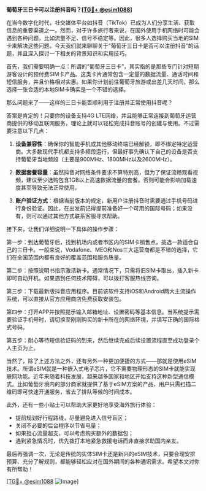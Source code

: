 **葡萄牙三日卡可以注册抖音吗？[[TG💪+ @esim1088](https://t.me/s/esim1088)]**

在当今数字化时代，社交媒体平台如抖音（TikTok）已成为人们分享生活、获取信息的重要渠道之一。然而，对于许多旅行者来说，在国外使用手机网络时可能会遇到各种问题，比如流量不足、信号不稳定等。因此，很多人选择购买当地的SIM卡来解决这些问题。今天我们就来聊聊关于“葡萄牙三日卡是否可以注册抖音”的话题，并且深入探讨一下相关的背景知识和实用技巧。

首先，我们需要明确一点：所谓的“葡萄牙三日卡”，其实指的是那些专门针对短期游客设计的预付费SIM卡产品。这类卡片通常包含一定量的数据流量、通话时间和短信服务，并且价格相对实惠。如果你计划前往葡萄牙旅游或出差几天时间，那么选择一张合适的本地SIM卡确实是一个不错的选择。

那么问题来了——这样的三日卡能否顺利用于注册并正常使用抖音呢？

答案是肯定的！只要你的设备支持4G LTE网络，并且能够正常连接到葡萄牙运营商提供的移动互联网服务，理论上就可以轻松完成抖音账号的创建与使用。不过需要注意以下几点：

1. **设备兼容性**：确保你的智能手机或其他移动终端已经解锁，即不绑定特定运营商。大多数现代手机都支持多频段运行，但最好事先确认下自己的设备是否支持葡萄牙当地频段（主要是900MHz、1800MHz以及2600MHz）。
   
2. **数据套餐容量**：虽然抖音对网络条件要求不算特别高，但为了保证流畅观看视频，建议至少选购包含1GB以上高速数据流量的套餐。否则可能会影响加载速度甚至导致无法正常使用。
   
3. **账户验证方式**：根据当前版本的规定，新用户注册抖音时需要通过手机号码进行身份验证。因此，在出发前记得提前准备好一个可用的国际号码；如果没有，则可以通过其他方式联系客服寻求帮助。
   
接下来，让我们详细说明一下具体的操作步骤：

第一步：到达葡萄牙后，找到机场内或者市区内的SIM卡销售点，挑选一款适合自己的三日卡。一般来说，Vodafone、MEO和Nos三大运营商都是不错的选择，它们在全国范围内都有良好的覆盖范围和服务质量。

第二步：按照说明书指示激活新卡。通常情况下，只需将旧SIM卡取出，插入新卡即可自动开机。如果遇到任何技术障碍，可以拨打客服热线咨询。

第三步：下载最新版抖音应用程序。目前该软件支持iOS和Android两大主流操作系统，可以直接从官方应用商店免费获取安装包。

第四步：打开APP并按照提示输入邮箱地址、设置密码等基本信息。当系统提示需要验证手机号时，请切换至刚刚购买的新卡所在的网络环境，并填写正确的国际格式号码。

第五步：耐心等待短信验证码的到来，然后继续完成后续设置流程直至成功登录个人主页为止。

当然了，除了上述方法之外，还有另外一种更加便捷的方式——那就是使用eSIM技术。所谓eSIM就是一种嵌入式电子芯片，它不需要物理形态的SIM卡就能实现联网功能。近年来随着科技发展，越来越多国家和地区开始支持这种新型通信模式。比如葡萄牙境内的部分商家就提供了基于eSIM方案的产品，用户只需扫描二维码即可快速开通服务，省去了排队等候的时间成本。

此外，还有一些小贴士可以帮助大家更好地享受海外旅行体验：

- 提前规划好行程路线，尽量避免进入信号盲区；
- 关闭不必要的后台程序以节省电量；
- 如果担心流量超支，可以考虑购买额外的数据包；
- 遇到紧急情况时，优先拨打本地紧急救援电话而非直接求助国内亲友。

最后再强调一次，无论是传统的实体SIM卡还是新兴的eSIM技术，只要合理安排预算、充分了解规则，都能够轻松应对在国外期间的各种通讯需求。希望本文对你有所帮助！

[[TG💪+ @esim1088](https://t.me/s/esim1088) ![Image](https://i.postimg.cc/4NQfJmqS/Snipaste-2025-05-13-00-14-12.png)]